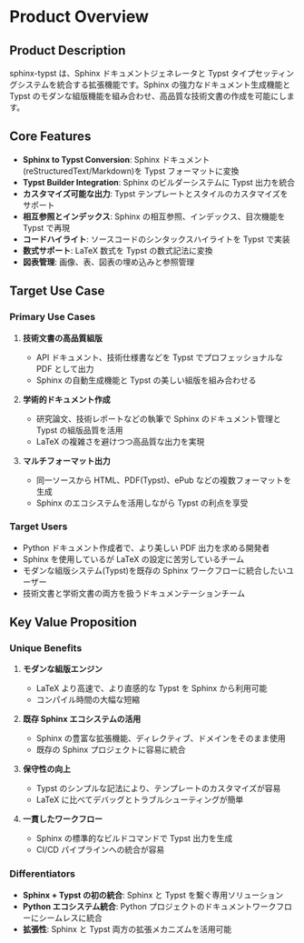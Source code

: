 # Product Overview

## Product Description

sphinx-typst は、Sphinx ドキュメントジェネレータと Typst タイプセッティングシステムを統合する拡張機能です。Sphinx の強力なドキュメント生成機能と Typst のモダンな組版機能を組み合わせ、高品質な技術文書の作成を可能にします。

## Core Features

- **Sphinx to Typst Conversion**: Sphinx ドキュメント(reStructuredText/Markdown)を Typst フォーマットに変換
- **Typst Builder Integration**: Sphinx のビルダーシステムに Typst 出力を統合
- **カスタマイズ可能な出力**: Typst テンプレートとスタイルのカスタマイズをサポート
- **相互参照とインデックス**: Sphinx の相互参照、インデックス、目次機能を Typst で再現
- **コードハイライト**: ソースコードのシンタックスハイライトを Typst で実装
- **数式サポート**: LaTeX 数式を Typst の数式記法に変換
- **図表管理**: 画像、表、図表の埋め込みと参照管理

## Target Use Case

### Primary Use Cases

1. **技術文書の高品質組版**
   - API ドキュメント、技術仕様書などを Typst でプロフェッショナルな PDF として出力
   - Sphinx の自動生成機能と Typst の美しい組版を組み合わせる

2. **学術的ドキュメント作成**
   - 研究論文、技術レポートなどの執筆で Sphinx のドキュメント管理と Typst の組版品質を活用
   - LaTeX の複雑さを避けつつ高品質な出力を実現

3. **マルチフォーマット出力**
   - 同一ソースから HTML、PDF(Typst)、ePub などの複数フォーマットを生成
   - Sphinx のエコシステムを活用しながら Typst の利点を享受

### Target Users

- Python ドキュメント作成者で、より美しい PDF 出力を求める開発者
- Sphinx を使用しているが LaTeX の設定に苦労しているチーム
- モダンな組版システム(Typst)を既存の Sphinx ワークフローに統合したいユーザー
- 技術文書と学術文書の両方を扱うドキュメンテーションチーム

## Key Value Proposition

### Unique Benefits

1. **モダンな組版エンジン**
   - LaTeX より高速で、より直感的な Typst を Sphinx から利用可能
   - コンパイル時間の大幅な短縮

2. **既存 Sphinx エコシステムの活用**
   - Sphinx の豊富な拡張機能、ディレクティブ、ドメインをそのまま使用
   - 既存の Sphinx プロジェクトに容易に統合

3. **保守性の向上**
   - Typst のシンプルな記法により、テンプレートのカスタマイズが容易
   - LaTeX に比べてデバッグとトラブルシューティングが簡単

4. **一貫したワークフロー**
   - Sphinx の標準的なビルドコマンドで Typst 出力を生成
   - CI/CD パイプラインへの統合が容易

### Differentiators

- **Sphinx + Typst の初の統合**: Sphinx と Typst を繋ぐ専用ソリューション
- **Python エコシステム統合**: Python プロジェクトのドキュメントワークフローにシームレスに統合
- **拡張性**: Sphinx と Typst 両方の拡張メカニズムを活用可能
